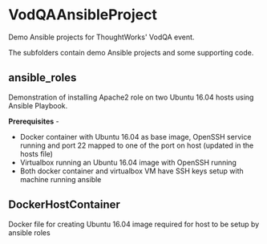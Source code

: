 # VodQAAnsibleProject
Demo Ansible projects for ThoughtWorks' VodQA event. 

The subfolders contain demo Ansible projects and some supporting code. 

## ansible_roles
  Demonstration of installing Apache2 role on two Ubuntu 16.04 hosts using Ansible Playbook.
  
  __Prerequisites__ -
  * Docker container with Ubuntu 16.04 as base image, OpenSSH service running and port 22 mapped to one of the port on host (updated in the hosts file)
  * Virtualbox running an Ubuntu 16.04 image with OpenSSH running
  * Both docker container and virtualbox VM have SSH keys setup with machine running ansible

## DockerHostContainer
  Docker file for creating Ubuntu 16.04 image required for host to be setup by ansible roles
